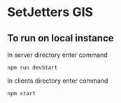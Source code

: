 # SetJetters GIS 

## To run on local instance
In server directory enter command

`npm run devStart`

In clients directory enter command

`npm start`